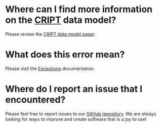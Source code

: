 # Where can I find more information on the <a href="https://criptapp.org" target="_blank">CRIPT</a> data model?
Please review the
<a href="https://chemrxiv.org/engage/chemrxiv/article-details/6322951abe03b232b0f6c7db" target="_blank">CRIPT data model paper</a>.

# What does this error mean?
Please visit the <a href="/exceptions" target="_blank">Exceptions</a> documentation.

# Where do I report an issue that I encountered?
Please feel free to report issues to our
<a href="https://github.com/C-Accel-CRIPT/cript/issues" target="_blank">GitHub repository</a>.
We are always looking for ways to improve and create software that is a joy to use!
